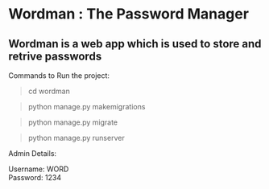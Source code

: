 # Wordman : The Password Manager
## Wordman is a web app which is used to store and retrive passwords

Commands to Run the project:

>cd wordman 

>python manage.py makemigrations 

>python manage.py migrate 

>python manage.py runserver


Admin Details: 

Username: WORD\
Password: 1234
